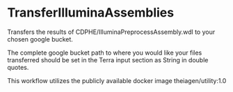 # TransferIlluminaAssemblies

Transfers the results of CDPHE/IlluminaPreprocessAssembly.wdl to your chosen google bucket.

The complete google bucket path to where you would like your files transferred should be set in the Terra input section as String in double quotes.

This workflow utilizes the publicly available docker image theiagen/utility:1.0
